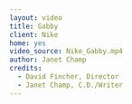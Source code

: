 ```yaml
---
layout: video
title: Gabby
client: Nike
home: yes
video_source: Nike_Gabby.mp4
author: Janet Champ
credits:
  - David Fincher, Director
  - Janet Champ, C.D./Writer
---
```


